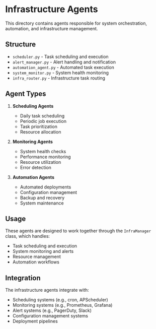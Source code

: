 # Infrastructure Agents

This directory contains agents responsible for system orchestration, automation, and infrastructure management.

## Structure

- `scheduler.py` - Task scheduling and execution
- `alert_manager.py` - Alert handling and notification
- `automation_agent.py` - Automated task execution
- `system_monitor.py` - System health monitoring
- `infra_router.py` - Infrastructure task routing

## Agent Types

1. **Scheduling Agents**
   - Daily task scheduling
   - Periodic job execution
   - Task prioritization
   - Resource allocation

2. **Monitoring Agents**
   - System health checks
   - Performance monitoring
   - Resource utilization
   - Error detection

3. **Automation Agents**
   - Automated deployments
   - Configuration management
   - Backup and recovery
   - System maintenance

## Usage

These agents are designed to work together through the `InfraManager` class, which handles:
- Task scheduling and execution
- System monitoring and alerts
- Resource management
- Automation workflows

## Integration

The infrastructure agents integrate with:
- Scheduling systems (e.g., cron, APScheduler)
- Monitoring systems (e.g., Prometheus, Grafana)
- Alert systems (e.g., PagerDuty, Slack)
- Configuration management systems
- Deployment pipelines 